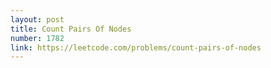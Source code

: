 ```yaml
---
layout: post
title: Count Pairs Of Nodes
number: 1782
link: https://leetcode.com/problems/count-pairs-of-nodes
---
```

